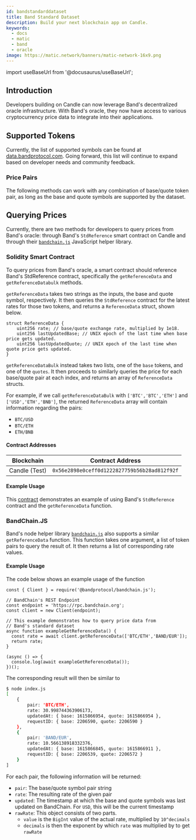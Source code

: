 ```yaml
---
id: bandstandarddataset
title: Band Standard Dataset 
description: Build your next blockchain app on Candle.
keywords:
  - docs
  - matic
  - band
  - oracle
image: https://matic.network/banners/matic-network-16x9.png 
---
```

import useBaseUrl from '@docusaurus/useBaseUrl';

## Introduction

Developers building on Candle can now leverage Band's decentralized oracle infrastructure. With Band's oracle, they now have access to various cryptocurrency price data to integrate into their applications.

## Supported Tokens

Currently, the list of supported symbols can be found at [data.bandprotocol.com](http://data.bandprotcool.com). Going forward, this list will continue to expand based on developer needs and community feedback.

### Price Pairs

The following methods can work with any combination of base/quote token pair, as long as the base and quote symbols are supported by the dataset.

## Querying Prices

Currently, there are two methods for developers to query prices from Band's oracle: through Band's `StdReference` smart contract on Candle and through their [`bandchain.js`](https://www.npmjs.com/package/%40bandprotocol%2Fbandchain.js) JavaScript helper library.

### Solidity Smart Contract

To query prices from Band's oracle, a smart contract should reference Band's StdReference contract, specifically the `getReferenceData` and `getReferenceDatabulk` methods.

`getReferenceData` takes two strings as the inputs, the base and quote symbol, respectively. It then queries the `StdReference` contract for the latest rates for those two tokens, and returns a `ReferenceData` struct, shown below.

```solidity
struct ReferenceData {
    uint256 rate; // base/quote exchange rate, multiplied by 1e18.
    uint256 lastUpdatedBase; // UNIX epoch of the last time when base price gets updated.
    uint256 lastUpdatedQuote; // UNIX epoch of the last time when quote price gets updated.
}
```

`getReferenceDataBulk` instead takes two lists, one of the `base` tokens, and one of the `quotes`. It then proceeds to similarly queries the price for each base/quote pair at each index, and returns an array of `ReferenceData` structs.

For example, if we call `getReferenceDataBulk` with `['BTC','BTC','ETH']` and `['USD','ETH','BNB']`, the returned `ReferenceData` array will contain information regarding the pairs:

- `BTC/USD`
- `BTC/ETH`
- `ETH/BNB`


#### Contract Addresses

| Blockchain           |               Contract Address               |
| -------------------- | :------------------------------------------: |
| Candle (Test) | `0x56e2898e0ceff0d1222827759b56b28ad812f92f` |


#### Example Usage

This [contract](https://gist.github.com/tansawit/a66d460d4e896aa94a0790df299251db) demonstrates an example of using Band's `StdReference` contract and the `getReferenceData` function. 


### BandChain.JS

Band's node helper library [`bandchain.js`](https://www.npmjs.com/package/@bandprotocol/bandchain.js) also supports a similar `getReferenceData` function. This function takes one argument, a list of token pairs to query the result of. It then returns a list of corresponding rate values.


#### Example Usage

The code below shows an example usage of the function

```javascript=
const { Client } = require('@bandprotocol/bandchain.js');

// BandChain's REST Endpoint
const endpoint = 'https://rpc.bandchain.org';
const client = new Client(endpoint);

// This example demonstrates how to query price data from
// Band's standard dataset
async function exampleGetReferenceData() {
  const rate = await client.getReferenceData(['BTC/ETH','BAND/EUR']);
  return rate;
}

(async () => {
  console.log(await exampleGetReferenceData());
})();

```

The corresponding result will then be similar to

```bash
$ node index.js
[ 
    { 
        pair: 'BTC/ETH',
        rate: 30.998744363906173,
        updatedAt: { base: 1615866954, quote: 1615866954 },
        requestID: { base: 2206590, quote: 2206590 } 
    },
    { 
        pair: 'BAND/EUR',
        rate: 10.566138918332376,
        updatedAt: { base: 1615866845, quote: 1615866911 },
        requestID: { base: 2206539, quote: 2206572 } 
    }
]
```

For each pair, the following information will be returned:

- `pair`: The base/quote symbol pair string
- `rate`: The resulting rate of the given pair
- `updated`: The timestamp at which the base and quote symbols was last updated on BandChain. For `USD`, this will be the current timestamp
- `rawRate`: This object consists of two parts. 
  - `value` is the `BigInt` value of the actual rate, multiplied by `10^decimals`
  - `decimals` is then the exponent by which `rate` was multiplied by to get `rawRate`
